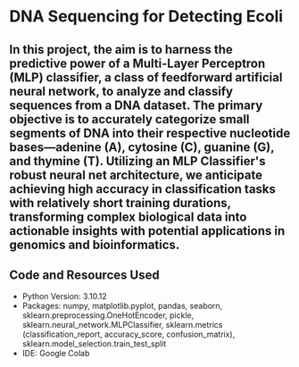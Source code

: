 # DNA Sequencing for Detecting Ecoli

## In this project, the aim is to harness the predictive power of a Multi-Layer Perceptron (MLP) classifier, a class of feedforward artificial neural network, to analyze and classify sequences from a DNA dataset. The primary objective is to accurately categorize small segments of DNA into their respective nucleotide bases—adenine (A), cytosine (C), guanine (G), and thymine (T). Utilizing an MLP Classifier's robust neural net architecture, we anticipate achieving high accuracy in classification tasks with relatively short training durations, transforming complex biological data into actionable insights with potential applications in genomics and bioinformatics.

## Code and Resources Used 
- Python Version: 3.10.12
- Packages: numpy, matplotlib.pyplot, pandas, seaborn, sklearn.preprocessing.OneHotEncoder, pickle, sklearn.neural_network.MLPClassifier, sklearn.metrics (classification_report, accuracy_score, confusion_matrix), sklearn.model_selection.train_test_split
- IDE: Google Colab







